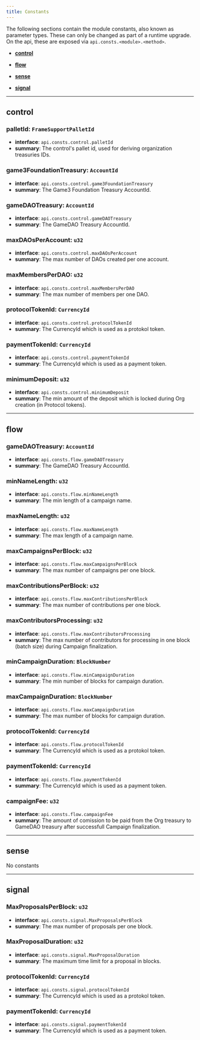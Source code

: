 ```yaml
---
title: Constants
---
```


The following sections contain the module constants, also known as parameter types. These can only be changed as part of a runtime upgrade. On the api, these are exposed via `api.consts.<module>.<method>`.

- **[control](#control)**

- **[flow](#flow)**

- **[sense](#sense)**

- **[signal](#signal)**


___


## control

### palletId: `FrameSupportPalletId`
- **interface**: `api.consts.control.palletId`
- **summary**:    The control's pallet id, used for deriving organization treasuries IDs.

### game3FoundationTreasury: `AccountId`
- **interface**: `api.consts.control.game3FoundationTreasury`
- **summary**:    The Game3 Foundation Treasury AccountId.

### gameDAOTreasury: `AccountId`
- **interface**: `api.consts.control.gameDAOTreasury`
- **summary**:    The GameDAO Treasury AccountId.

### maxDAOsPerAccount: `u32`
- **interface**: `api.consts.control.maxDAOsPerAccount`
- **summary**:    The max number of DAOs created per one account.

### maxMembersPerDAO: `u32`
- **interface**: `api.consts.control.maxMembersPerDAO`
- **summary**:    The max number of members per one DAO.

### protocolTokenId: `CurrencyId`
- **interface**: `api.consts.control.protocolTokenId`
- **summary**:    The CurrencyId which is used as a protokol token.

### paymentTokenId: `CurrencyId`
- **interface**: `api.consts.control.paymentTokenId`
- **summary**:    The CurrencyId which is used as a payment token.

### minimumDeposit: `u32`
- **interface**: `api.consts.control.minimumDeposit`
- **summary**:    The min amount of the deposit which is locked during Org creation (in Protocol tokens).

___


## flow

### gameDAOTreasury: `AccountId`
- **interface**: `api.consts.flow.gameDAOTreasury`
- **summary**:    The GameDAO Treasury AccountId.

### minNameLength: `u32`
- **interface**: `api.consts.flow.minNameLength`
- **summary**:    The min length of a campaign name.

### maxNameLength: `u32`
- **interface**: `api.consts.flow.maxNameLength`
- **summary**:    The max length of a campaign name.

### maxCampaignsPerBlock: `u32`
- **interface**: `api.consts.flow.maxCampaignsPerBlock`
- **summary**:    The max number of campaigns per one block.

### maxContributionsPerBlock: `u32`
- **interface**: `api.consts.flow.maxContributionsPerBlock`
- **summary**:    The max number of contributions per one block.

### maxContributorsProcessing: `u32`
- **interface**: `api.consts.flow.maxContributorsProcessing`
- **summary**:    The max number of contributors for processing in one block (batch size) during Campaign finalization.

### minCampaignDuration: `BlockNumber`
- **interface**: `api.consts.flow.minCampaignDuration`
- **summary**:    The min number of blocks for campaign duration.

### maxCampaignDuration: `BlockNumber`
- **interface**: `api.consts.flow.maxCampaignDuration`
- **summary**:    The max number of blocks for campaign duration.

### protocolTokenId: `CurrencyId`
- **interface**: `api.consts.flow.protocolTokenId`
- **summary**:    The CurrencyId which is used as a protokol token.

### paymentTokenId: `CurrencyId`
- **interface**: `api.consts.flow.paymentTokenId`
- **summary**:    The CurrencyId which is used as a payment token.

### сampaignFee: `u32`
- **interface**: `api.consts.flow.сampaignFee`
- **summary**:    The amount of comission to be paid from the Org treasury to GameDAO treasury after successfull Campaign finalization.

___


## sense

No constants

___


## signal

### MaxProposalsPerBlock: `u32`
- **interface**: `api.consts.signal.MaxProposalsPerBlock`
- **summary**:    The max number of proposals per one block.

### MaxProposalDuration: `u32`
- **interface**: `api.consts.signal.MaxProposalDuration`
- **summary**:   The maximum time limit for a proposal in blocks.

### protocolTokenId: `CurrencyId`
- **interface**: `api.consts.signal.protocolTokenId`
- **summary**:    The CurrencyId which is used as a protokol token.

### paymentTokenId: `CurrencyId`
- **interface**: `api.consts.signal.paymentTokenId`
- **summary**:    The CurrencyId which is used as a payment token.